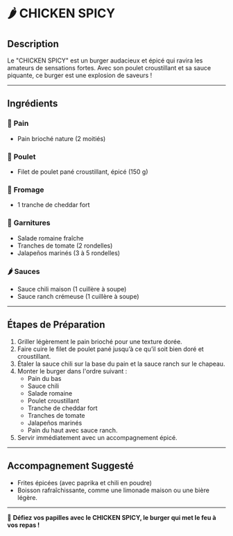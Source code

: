 # 🌶️ CHICKEN SPICY

## **Description**
Le "CHICKEN SPICY" est un burger audacieux et épicé qui ravira les amateurs de sensations fortes. Avec son poulet croustillant et sa sauce piquante, ce burger est une explosion de saveurs !

---

## **Ingrédients**

### 🥯 **Pain**
- Pain brioché nature (2 moitiés)

### 🍗 **Poulet**
- Filet de poulet pané croustillant, épicé (150 g)

### 🧀 **Fromage**
- 1 tranche de cheddar fort

### 🥗 **Garnitures**
- Salade romaine fraîche
- Tranches de tomate (2 rondelles)
- Jalapeños marinés (3 à 5 rondelles)

### 🌶️ **Sauces**
- Sauce chili maison (1 cuillère à soupe)
- Sauce ranch crémeuse (1 cuillère à soupe)

---

## **Étapes de Préparation**
1. Griller légèrement le pain brioché pour une texture dorée.
2. Faire cuire le filet de poulet pané jusqu’à ce qu’il soit bien doré et croustillant.
3. Étaler la sauce chili sur la base du pain et la sauce ranch sur le chapeau.
4. Monter le burger dans l'ordre suivant :
   - Pain du bas
   - Sauce chili
   - Salade romaine
   - Poulet croustillant
   - Tranche de cheddar fort
   - Tranches de tomate
   - Jalapeños marinés
   - Pain du haut avec sauce ranch.
5. Servir immédiatement avec un accompagnement épicé.

---

## **Accompagnement Suggesté**
- Frites épicées (avec paprika et chili en poudre)
- Boisson rafraîchissante, comme une limonade maison ou une bière légère.

---

🌟 **Défiez vos papilles avec le CHICKEN SPICY, le burger qui met le feu à vos repas !**
